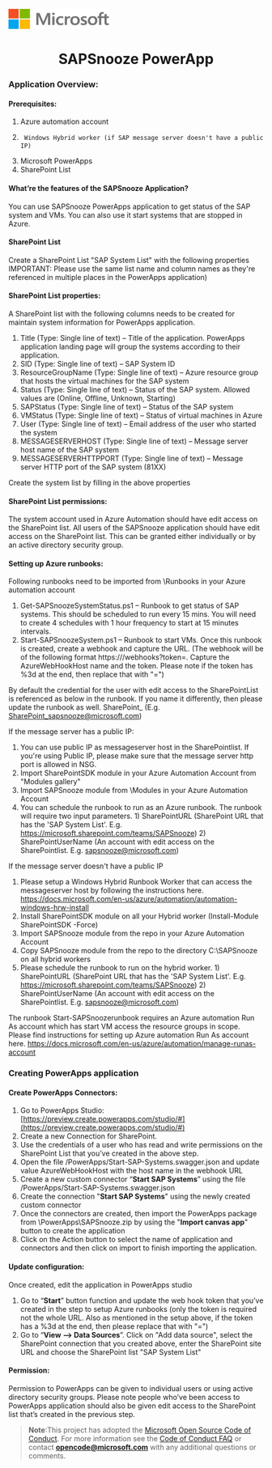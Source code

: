 ﻿<p align="left">
<img width="200" height="40" src="MD%20image/1.png"> 
</p>  
  

<div align="center">

# SAPSnooze PowerApp
</div>

### **Application Overview:**
#### **Prerequisites:**
1.	Azure automation account
2.  	Windows Hybrid worker (if SAP message server doesn't have a public IP)
3.	Microsoft PowerApps 
4.	SharePoint List

#### **What’re the features of the SAPSnooze Application?** 
You can use SAPSnooze PowerApps application to get status of the SAP system and VMs. 
You can also use it start systems that are stopped in Azure.

#### **SharePoint List**
Create a SharePoint List "SAP System List" with the following properties
IMPORTANT: Please use the same list name and column names as they're referenced in multiple places in the PowerApps application)
#### **SharePoint List properties:** 
A SharePoint list with the following columns needs to be created for maintain system information for PowerApps application. 
1.	Title (Type: Single line of text) – Title of the application. PowerApps application landing page will group the systems according to their application. 
2.	SID (Type: Single line of text) – SAP System ID 
3.	ResourceGroupName (Type: Single line of text) – Azure resource group that hosts the virtual machines for the SAP system
4.	Status (Type: Single line of text) – Status of the SAP system. Allowed values are (Online, Offline, Unknown, Starting) 
5.	SAPStatus (Type: Single line of text) – Status of the SAP system 
6.	VMStatus (Type: Single line of text) – Status of virtual machines in Azure
7.	User (Type: Single line of text) – Email address of the user who started the system 
8.	MESSAGESERVERHOST (Type: Single line of text) – Message server host name of the SAP system
10.	MESSAGESERVERHTTPPORT (Type: Single line of text) – Message server HTTP port of the SAP system (81XX) 

Create the system list by filling in the above properties

#### **SharePoint List permissions:** 
The system account used in Azure Automation should have edit access on the SharePoint list.
All users of the SAPSnooze application should have edit access on the SharePoint list. This can be granted either individually or by an active directory security group.

#### **Setting up Azure runbooks:** 
Following runbooks need to be imported from \Runbooks in your Azure automation account
1.	Get-SAPSnoozeSystemStatus.ps1 – Runbook to get status of SAP systems. This should be scheduled to run every 15 mins. You will need to create 4 schedules with 1 hour frequency to start at 15 minutes intervals. 
2.	Start-SAPSnoozeSystem.ps1 – Runbook to start VMs. Once this runbook is created, create a webhook and capture the URL. (The webhook will be of the following format
https://<AzureWebHookHost>/webhooks?token=<token>. Capture the AzureWebHookHost name and the token. Please note if the token has %3d at the end, then replace that with "=")

By default the credential for the user with edit access to the SharePointList is referenced as below in the runbook. If you name it differently, then please update the runbook as well. 
SharePoint_<UserName> (E.g. SharePoint_sapsnooze@microsoft.com)

If the message server has a public IP:
1.	You can use public IP as messageserver host in the SharePointlist. If you're using Public IP, please make sure that the message server http port is allowed in NSG. 
2.	Import SharePointSDK module in your Azure Automation Account from "Modules gallery"
3.	Import SAPSnooze module from \Modules in your Azure Automation Account
4.	You can schedule the runbook to run as an Azure runbook. The runbook will require two input parameters. 
		1) SharePointURL (SharePoint URL that has the 'SAP System List'. E.g. https://microsoft.sharepoint.com/teams/SAPSnooze)
		2) SharePointUserName (An account with edit access on the SharePointlist. E.g. sapsnooze@microsoft.com)

If the message server doesn't have a public IP
1.	Please setup a Windows Hybrid Runbook Worker that can access the messageserver host by following the instructions here. https://docs.microsoft.com/en-us/azure/automation/automation-windows-hrw-install
2.	Install SharePointSDK module on all your Hybrid worker (Install-Module SharePointSDK -Force)
3.	Import SAPSnooze module from the repo in your Azure Automation Account
4.	Copy SAPSnooze module from the repo to the directory C:\SAPSnooze on all hybrid workers
5.	Please schedule the runbook to run on the hybrid worker.
		1) SharePointURL (SharePoint URL that has the 'SAP System List'. E.g. https://microsoft.sharepoint.com/teams/SAPSnooze)
		2) SharePointUserName (An account with edit access on the SharePointlist. E.g. sapsnooze@microsoft.com)

The runbook Start-SAPSnoozerunbook requires an Azure automation Run As account which has start VM access the resource groups in scope.
Please find instructions for setting up Azure automation Run As account here. https://docs.microsoft.com/en-us/azure/automation/manage-runas-account

### **Creating PowerApps application** 
#### **Create PowerApps Connectors:** 
1.	Go to PowerApps Studio:[https://preview.create.powerapps.com/studio/#](https://preview.create.powerapps.com/studio/#)
2.	Create a new Connection for SharePoint. 
3.	Use the credentials of a user who has read and write permissions on the SharePoint List that you’ve created in the above step.
4.	Open the file /PowerApps/Start-SAP-Systems.swagger.json and update value AzureWebHookHost with the host name in the webhook URL
5.	Create a new custom connector “**Start SAP Systems**” using the file /PowerApps/Start-SAP-Systems.swagger.json
6.	Create the connection "**Start SAP Systems**" using the newly created custom connector 
7.	Once the connectors are created, then import the PowerApps package from \PowerApps\SAPSnooze.zip by using the "**Import canvas app**" button to create the application
8.	Click on the Action button to select the name of application and connectors and then click on import to finish importing the application.  

#### **Update configuration:** 
Once created, edit the application in PowerApps studio
1) Go to “**Start**” button function and update the web hook token that you’ve created in the step to setup Azure runbooks (only the token is required not the whole URL. Also as mentioned in the setup above, if the token has a %3d at the end, then please replace that with "=")
2) Go to “**View --> Data Sources**”. Click on "Add data source", select the SharePoint connection that you created above, enter the SharePoint site URL and choose the SharePoint list "SAP System List"

#### **Permission:** 
Permission to PowerApps can be given to individual users or using active directory security groups. Please note people who’ve been access to PowerApps application should also be given edit access to the SharePoint list that’s created in the previous step.

> **Note**:This project has adopted the [Microsoft Open Source Code of Conduct](https://opensource.microsoft.com/codeofconduct/). For more information see the [Code of Conduct FAQ](https://opensource.microsoft.com/codeofconduct/faq/) or contact **opencode@microsoft.com** with any additional questions or comments.

